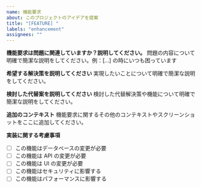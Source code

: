 ```yaml
---
name: 機能要求
about: このプロジェクトのアイデアを提案
title: "[FEATURE] "
labels: "enhancement"
assignees: ""
---
```


**機能要求は問題に関連していますか？説明してください。**
問題の内容について明確で簡潔な説明をしてください。例：[...] の時にいつも困っています

**希望する解決策を説明してください**
実現したいことについて明確で簡潔な説明をしてください。

**検討した代替案を説明してください**
検討した代替解決策や機能について明確で簡潔な説明をしてください。

**追加のコンテキスト**
機能要求に関するその他のコンテキストやスクリーンショットをここに追加してください。

**実装に関する考慮事項**

- [ ] この機能はデータベースの変更が必要
- [ ] この機能は API の変更が必要
- [ ] この機能は UI の変更が必要
- [ ] この機能はセキュリティに影響する
- [ ] この機能はパフォーマンスに影響する

